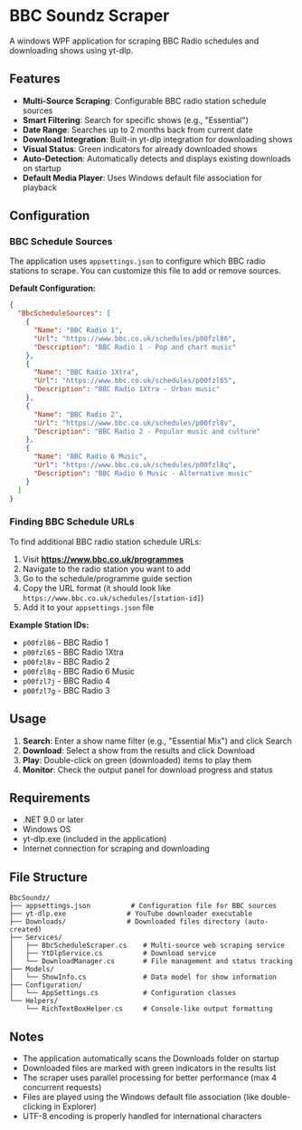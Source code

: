 # BBC Soundz Scraper

A windows WPF application for scraping BBC Radio schedules and downloading shows using yt-dlp.

## Features

- **Multi-Source Scraping**: Configurable BBC radio station schedule sources
- **Smart Filtering**: Search for specific shows (e.g., "Essential")
- **Date Range**: Searches up to 2 months back from current date
- **Download Integration**: Built-in yt-dlp integration for downloading shows
- **Visual Status**: Green indicators for already downloaded shows
- **Auto-Detection**: Automatically detects and displays existing downloads on startup
- **Default Media Player**: Uses Windows default file association for playback

## Configuration

### BBC Schedule Sources

The application uses `appsettings.json` to configure which BBC radio stations to scrape. You can customize this file to add or remove sources.

**Default Configuration:**
```json
{
  "BbcScheduleSources": [
    {
      "Name": "BBC Radio 1",
      "Url": "https://www.bbc.co.uk/schedules/p00fzl86",
      "Description": "BBC Radio 1 - Pop and chart music"
    },
    {
      "Name": "BBC Radio 1Xtra", 
      "Url": "https://www.bbc.co.uk/schedules/p00fzl65",
      "Description": "BBC Radio 1Xtra - Urban music"
    },
    {
      "Name": "BBC Radio 2",
      "Url": "https://www.bbc.co.uk/schedules/p00fzl8v",
      "Description": "BBC Radio 2 - Popular music and culture"
    },
    {
      "Name": "BBC Radio 6 Music",
      "Url": "https://www.bbc.co.uk/schedules/p00fzl8q",
      "Description": "BBC Radio 6 Music - Alternative music"
    }
  ]
}
```

### Finding BBC Schedule URLs

To find additional BBC radio station schedule URLs:

1. Visit **https://www.bbc.co.uk/programmes**
2. Navigate to the radio station you want to add
3. Go to the schedule/programme guide section
4. Copy the URL format (it should look like `https://www.bbc.co.uk/schedules/[station-id]`)
5. Add it to your `appsettings.json` file

**Example Station IDs:**
- `p00fzl86` - BBC Radio 1
- `p00fzl65` - BBC Radio 1Xtra  
- `p00fzl8v` - BBC Radio 2
- `p00fzl8q` - BBC Radio 6 Music
- `p00fzl7j` - BBC Radio 4
- `p00fzl7g` - BBC Radio 3

## Usage

1. **Search**: Enter a show name filter (e.g., "Essential Mix") and click Search
2. **Download**: Select a show from the results and click Download
3. **Play**: Double-click on green (downloaded) items to play them
4. **Monitor**: Check the output panel for download progress and status

## Requirements

- .NET 9.0 or later
- Windows OS
- yt-dlp.exe (included in the application)
- Internet connection for scraping and downloading

## File Structure

```
BbcSoundz/
├── appsettings.json          # Configuration file for BBC sources
├── yt-dlp.exe               # YouTube downloader executable
├── Downloads/               # Downloaded files directory (auto-created)
├── Services/
│   ├── BbcScheduleScraper.cs    # Multi-source web scraping service
│   ├── YtDlpService.cs          # Download service
│   └── DownloadManager.cs       # File management and status tracking
├── Models/
│   └── ShowInfo.cs              # Data model for show information
├── Configuration/
│   └── AppSettings.cs           # Configuration classes
└── Helpers/
    └── RichTextBoxHelper.cs     # Console-like output formatting
```

## Notes

- The application automatically scans the Downloads folder on startup
- Downloaded files are marked with green indicators in the results list
- The scraper uses parallel processing for better performance (max 4 concurrent requests)
- Files are played using the Windows default file association (like double-clicking in Explorer)
- UTF-8 encoding is properly handled for international characters
